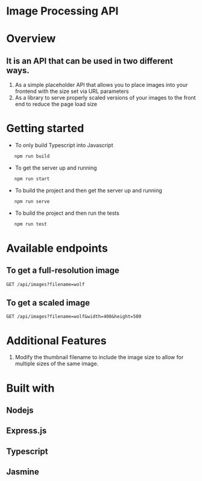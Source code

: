 # Image Processing API

# Overview

## It is an API that can be used in two different ways.

1.  As a simple placeholder API that allows you to place images into your frontend with the size set via URL parameters
2.  As a library to serve properly scaled versions of your images to the front end to reduce the page load size

# Getting started

-   To only build Typescript into Javascript

```bash
   npm run build
```

-   To get the server up and running

```bash
   npm run start
```

-   To build the project and then get the server up and running

```bash
   npm run serve
```

-   To build the project and then run the tests

```bash
   npm run test
```

# Available endpoints

## To get a full-resolution image

```
GET /api/images?filename=wolf
```

## To get a scaled image

```
GET /api/images?filename=wolf&width=400&height=500
```

# Additional Features

1. Modify the thumbnail filename to include the image size to allow for multiple sizes of the same image.

# Built with

## Nodejs

## Express.js

## Typescript

## Jasmine
